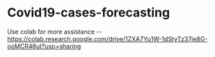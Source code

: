 # Covid19-cases-forecasting
Use colab for more assistance -- https://colab.research.google.com/drive/1ZXA7Yu1W-1dStyTz37je8G-ooMCR46ut?usp=sharing
